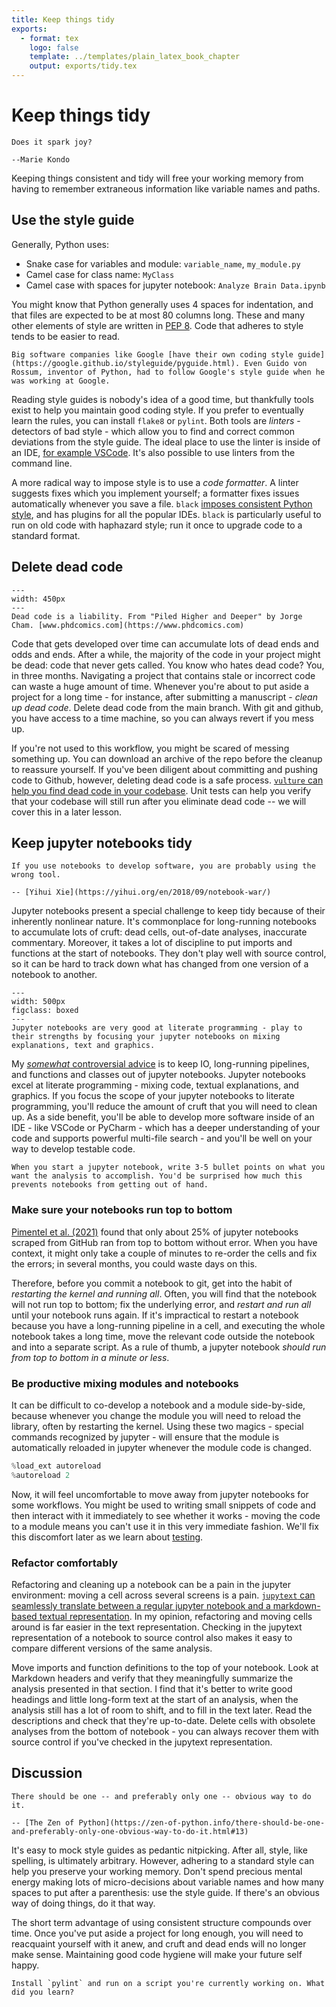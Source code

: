 ```yaml
---
title: Keep things tidy
exports:
  - format: tex
    logo: false
    template: ../templates/plain_latex_book_chapter
    output: exports/tidy.tex
---
```


# Keep things tidy

```{epigraph}
Does it spark joy?

--Marie Kondo
```

Keeping things consistent and tidy will free your working memory from having to remember extraneous information like variable names and paths.

## Use the style guide

Generally, Python uses:

- Snake case for variables and module: `variable_name`, `my_module.py`
- Camel case for class name: `MyClass`
- Camel case with spaces for jupyter notebook: `Analyze Brain Data.ipynb`

You might know that Python generally uses 4 spaces for indentation, and that files are expected to be at most 80 columns long. These and many other elements of style are written in [PEP 8](https://www.python.org/dev/peps/pep-0008/). Code that adheres to style tends to be easier to read.

```{margin}
Big software companies like Google [have their own coding style guide](https://google.github.io/styleguide/pyguide.html). Even Guido von Rossum, inventor of Python, had to follow Google's style guide when he was working at Google.
```

Reading style guides is nobody's idea of a good time, but thankfully tools exist to help you maintain good coding style. If you prefer to eventually learn the rules, you can install `flake8` or `pylint`. Both tools are _linters_ - detectors of bad style - which allow you to find and correct common deviations from the style guide. The ideal place to use the linter is inside of an IDE, [for example VSCode](vscode). It's also possible to use linters from the command line.

A more radical way to impose style is to use a _code formatter_. A linter suggests fixes which you implement yourself; a formatter fixes issues automatically whenever you save a file. `black` [imposes consistent Python style](https://github.com/psf/black), and has plugins for all the popular IDEs. `black` is particularly useful to run on old code with haphazard style; run it once to upgrade code to a standard format.

## Delete dead code

```{figure} figures/final.doc.png
---
width: 450px
---
Dead code is a liability. From "Piled Higher and Deeper" by Jorge Cham. [www.phdcomics.com](https://www.phdcomics.com)
```

Code that gets developed over time can accumulate lots of dead ends and odds and ends. After a while, the majority of the code in your project might be dead: code that never gets called. You know who hates dead code? You, in three months. Navigating a project that contains stale or incorrect code can waste a huge amount of time. Whenever you're about to put aside a project for a long time - for instance, after submitting a manuscript - _clean up dead code_. Delete dead code from the main branch. With git and github, you have access to a time machine, so you can always revert if you mess up.

If you're not used to this workflow, you might be scared of messing something up. You can download an archive of the repo before the cleanup to reassure yourself. If you've been diligent about committing and pushing code to Github, however, deleting dead code is a safe process. [`vulture` can help you find dead code in your codebase](https://github.com/jendrikseipp/vulture). Unit tests can help you verify that your codebase will still run after you eliminate dead code -- we will cover this in a later lesson.

## Keep jupyter notebooks tidy

```{epigraph}
If you use notebooks to develop software, you are probably using the wrong tool.

-- [Yihui Xie](https://yihui.org/en/2018/09/notebook-war/)
```

Jupyter notebooks present a special challenge to keep tidy because of their inherently nonlinear nature. It's commonplace for long-running notebooks to accumulate lots of cruft: dead cells, out-of-date analyses, inaccurate commentary. Moreover, it takes a lot of discipline to put imports and functions at the start of notebooks. They don't play well with source control, so it can be hard to track down what has changed from one version of a notebook to another.

```{figure} figures/jupyter.svg
---
width: 500px
figclass: boxed
---
Jupyter notebooks are very good at literate programming - play to their strengths by focusing your jupyter notebooks on mixing explanations, text and graphics.
```

My [_somewhat_ controversial advice](https://news.ycombinator.com/item?id=18336202) is to keep IO, long-running pipelines, and functions and classes out of jupyter notebooks. Jupyter notebooks excel at literate programming - mixing code, textual explanations, and graphics. If you focus the scope of your jupyter notebooks to literate programming, you'll reduce the amount of cruft that you will need to clean up. As a side benefit, you'll be able to develop more software inside of an IDE - like VSCode or PyCharm - which has a deeper understanding of your code and supports powerful multi-file search - and you'll be well on your way to develop testable code.

```{tip}
When you start a jupyter notebook, write 3-5 bullet points on what you want the analysis to accomplish. You'd be surprised how much this prevents notebooks from getting out of hand.
```

### Make sure your notebooks run top to bottom

[Pimentel et al. (2021)](https://link.springer.com/article/10.1007/s10664-021-09961-9#Sec18) found that only about 25% of jupyter notebooks scraped from GitHub ran from top to bottom without error. When you have context, it might only take a couple of minutes to re-order the cells and fix the errors; in several months, you could waste days on this.

Therefore, before you commit a notebook to git, get into the habit of _restarting the kernel and running all_. Often, you will find that the notebook will not run top to bottom; fix the underlying error, and _restart and run all_ until your notebook runs again. If it's impractical to restart a notebook because you have a long-running pipeline in a cell, and executing the whole notebook takes a long time, move the relevant code outside the notebook and into a separate script. As a rule of thumb, a jupyter notebook _should run from top to bottom in a minute or less_.

### Be productive mixing modules and notebooks

It can be difficult to co-develop a notebook and a module side-by-side, because whenever you change the module you will need to reload the library, often by restarting the kernel. Using these two magics - special commands recognized by jupyter - will ensure that the module is automatically reloaded in jupyter whenever the module code is changed.

```python
%load_ext autoreload
%autoreload 2
```

Now, it will feel uncomfortable to move away from jupyter notebooks for some workflows. You might be used to writing small snippets of code and then interact with it immediately to see whether it works - moving the code to a module means you can't use it in this very immediate fashion. We'll fix this discomfort later as we learn about [testing](testing).

### Refactor comfortably

Refactoring and cleaning up a notebook can be a pain in the jupyter environment: moving a cell across several screens is a pain. [`jupytext` can seamlessly translate between a regular jupyter notebook and a markdown-based textual representation](https://jupytext.readthedocs.io/en/latest/). In my opinion, refactoring and moving cells around is far easier in the text representation. Checking in the jupytext representation of a notebook to source control also makes it easy to compare different versions of the same analysis.

Move imports and function definitions to the top of your notebook. Look at Markdown headers and verify that they meaningfully summarize the analysis presented in that section. I find that it's better to write good headings and little long-form text at the start of an analysis, when the analysis still has a lot of room to shift, and to fill in the text later. Read the descriptions and check that they're up-to-date. Delete cells with obsolete analyses from the bottom of notebook - you can always recover them with source control if you've checked in the jupytext representation.

## Discussion

```{epigraph}
There should be one -- and preferably only one -- obvious way to do it.

-- [The Zen of Python](https://zen-of-python.info/there-should-be-one-and-preferably-only-one-obvious-way-to-do-it.html#13)
```

It's easy to mock style guides as pedantic nitpicking. After all, style, like spelling, is ultimately arbitrary. However, adhering to a standard style can help you preserve your working memory. Don't spend precious mental energy making lots of micro-decisions about variable names and how many spaces to put after a parenthesis: use the style guide. If there's an obvious way of doing things, do it that way.

The short term advantage of using consistent structure compounds over time. Once you've put aside a project for long enough, you will need to reacquaint yourself with it anew, and cruft and dead ends will no longer make sense. Maintaining good code hygiene will make your future self happy.

```{admonition} 5-minute exercise
Install `pylint` and run on a script you're currently working on. What did you learn?
```

